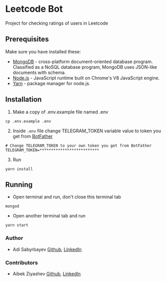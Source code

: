 # Leetcode Bot
Project for checking ratings of users in Leetcode

## Prerequisites

Make sure you have installed these:
- [MongoDB]('https://www.mongodb.com/download-center') - cross-platform document-oriented database program. 
Classified as a NoSQL database program, MongoDB uses JSON-like documents with schema.
- [Node.js](https://nodejs.org/en/) - JavaScript runtime built on Chrome's V8 JavaScript engine.
- [Yarn](https://classic.yarnpkg.com/en/) - package manager for node.js.

## Installation
1) Make a copy of .env.example file named .env
```
cp .env.example .env
```
2) Inside `.env` file change TELEGRAM_TOKEN variable value to token you get from [BotFather](https://telegram.me/BotFather "BotFather")
```
# Change TELEGRAM_TOKEN to your own token you get from BotFather
TELEGRAM_TOKEN=**************************
```
3) Run
```
yarn install
```

## Running
- Open terminal and run, don't close this terminal tab
```
mongod
```
- Open another terminal tab and run
```
yarn start
```

### Author
- Adi Sabyrbayev [Github](https://github.com/Madrigals1), [LinkedIn](https://www.linkedin.com/in/madrigals1/)

### Contributors
- Aibek Ziyashev [Github](https://github.com/dmndcrow), [LinkedIn](https://www.linkedin.com/in/dmndcrow)